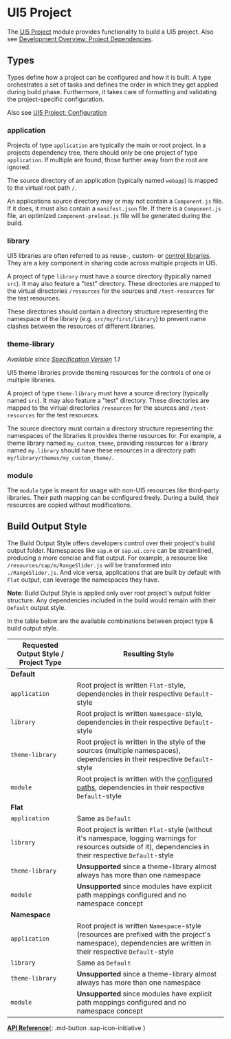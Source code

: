 # UI5 Project

The [UI5 Project](https://github.com/SAP/ui5-project) module provides functionality to build a UI5 project. Also see [Development Overview: Project Dependencies](./Overview.md#project-dependencies).

## Types
Types define how a project can be configured and how it is built. A type orchestrates a set of tasks and defines the order in which they get applied during build phase. Furthermore, it takes care of formatting and validating the project-specific configuration.

Also see [UI5 Project: Configuration](./Configuration.md#general-configuration)

### application
Projects of type `application` are typically the main or root project. In a projects dependency tree, there should only be one project of type `application`. If multiple are found, those further away from the root are ignored.

The source directory of an application (typically named `webapp`) is mapped to the virtual root path `/`.

An applications source directory may or may not contain a `Component.js` file. If it does, it must also contain a `manifest.json` file. If there is a `Component.js` file, an optimized `Component-preload.js` file will be generated during the build.

### library
UI5 libraries are often referred to as reuse-, custom- or [control libraries](https://github.com/SAP/openui5/blob/main/docs/controllibraries.md). They are a key component in sharing code across multiple projects in UI5.

A project of type `library` must have a source directory (typically named `src`). It may also feature a "test" directory. These directories are mapped to the virtual directories `/resources` for the sources and `/test-resources` for the test resources.

These directories should contain a directory structure representing the namespace of the library (e.g. `src/my/first/library`) to prevent name clashes between the resources of different libraries.

### theme-library
*Available since [Specification Version](./Configuration.md#specification-versions) 1.1*

UI5 theme libraries provide theming resources for the controls of one or multiple libraries.

A project of type `theme-library` must have a source directory (typically named `src`). It may also feature a "test" directory. These directories are mapped to the virtual directories `/resources` for the sources and `/test-resources` for the test resources.

The source directory must contain a directory structure representing the namespaces of the libraries it provides theme resources for. For example, a theme library named `my_custom_theme`, providing resources for a library named `my.library` should have these resources in a directory path `my/library/themes/my_custom_theme/`.

### module
The `module` type is meant for usage with non-UI5 resources like third-party libraries. Their path mapping can be configured freely. During a build, their resources are copied without modifications.


## Build Output Style

The Build Output Style offers developers control over their project's build output folder. Namespaces like `sap.m` or `sap.ui.core` can be streamlined, producing a more concise and flat output. For example, a resource like `/resources/sap/m/RangeSlider.js` will be transformed into `./RangeSlider.js`. And vice versa, applications that are built by default with `Flat` output, can leverage the namespaces they have. 

**Note**: Build Output Style is applied only over root project's output folder structure. Any dependencies included in the build would remain with their `Default` output style.

In the table below are the available combinations between project type & build output style.

| Requested Output Style / Project Type | Resulting Style |
|---|---|
| **Default** | |
| `application` | Root project is written `Flat`-style, dependencies in their respective `Default`-style |
| `library` | Root project is written `Namespace`-style, dependencies in their respective `Default`-style |
| `theme-library` | Root project is written in the style of the sources (multiple namespaces), dependencies in their respective `Default`-style |
| `module` | Root project is written with the [configured paths](https://sap.github.io/ui5-tooling/stable/pages/Configuration/#available-path-mappings), dependencies in their respective `Default`-style |
| **Flat** | |
| `application` | Same as `Default` |
| `library` | Root project is written `Flat`-style (without it's namespace, logging warnings for resources outside of it), dependencies in their respective `Default`-style |
| `theme-library` | **Unsupported** since a theme-library almost always has more than one namespace |
| `module` | **Unsupported** since modules have explicit path mappings configured and no namespace concept |
| **Namespace** | |
| `application` | Root project is written `Namespace`-style (resources are prefixed with the project's namespace), dependencies are written in their respective `Default`-style |
| `library` | Same as `Default` |
| `theme-library` | **Unsupported** since a theme-library almost always has more than one namespace |
| `module` | **Unsupported** since modules have explicit path mappings configured and no namespace concept |


[**API Reference**](https://sap.github.io/ui5-tooling/v3/api/@ui5_project_build_ProjectBuilder.html){: .md-button .sap-icon-initiative }
